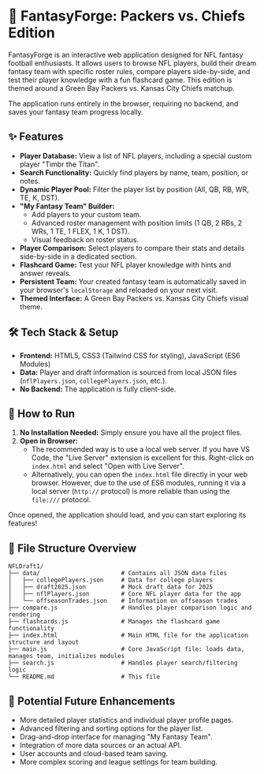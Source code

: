 # 🏈 FantasyForge: Packers vs. Chiefs Edition

FantasyForge is an interactive web application designed for NFL fantasy football enthusiasts. It allows users to browse NFL players, build their dream fantasy team with specific roster rules, compare players side-by-side, and test their player knowledge with a fun flashcard game. This edition is themed around a Green Bay Packers vs. Kansas City Chiefs matchup.

The application runs entirely in the browser, requiring no backend, and saves your fantasy team progress locally.

## ✨ Features

*   **Player Database:** View a list of NFL players, including a special custom player "Timbr the Titan".
*   **Search Functionality:** Quickly find players by name, team, position, or notes.
*   **Dynamic Player Pool:** Filter the player list by position (All, QB, RB, WR, TE, K, DST).
*   **"My Fantasy Team" Builder:**
    *   Add players to your custom team.
    *   Advanced roster management with position limits (1 QB, 2 RBs, 2 WRs, 1 TE, 1 FLEX, 1 K, 1 DST).
    *   Visual feedback on roster status.
*   **Player Comparison:** Select players to compare their stats and details side-by-side in a dedicated section.
*   **Flashcard Game:** Test your NFL player knowledge with hints and answer reveals.
*   **Persistent Team:** Your created fantasy team is automatically saved in your browser's `localStorage` and reloaded on your next visit.
*   **Themed Interface:** A Green Bay Packers vs. Kansas City Chiefs visual theme.

## 🛠️ Tech Stack & Setup

*   **Frontend:** HTML5, CSS3 (Tailwind CSS for styling), JavaScript (ES6 Modules)
*   **Data:** Player and draft information is sourced from local JSON files (`nflPlayers.json`, `collegePlayers.json`, etc.).
*   **No Backend:** The application is fully client-side.

## 🚀 How to Run

1.  **No Installation Needed:** Simply ensure you have all the project files.
2.  **Open in Browser:**
    *   The recommended way is to use a local web server. If you have VS Code, the "Live Server" extension is excellent for this. Right-click on `index.html` and select "Open with Live Server".
    *   Alternatively, you can open the `index.html` file directly in your web browser. However, due to the use of ES6 modules, running it via a local server (`http://` protocol) is more reliable than using the `file:///` protocol.

Once opened, the application should load, and you can start exploring its features!

## 📁 File Structure Overview

```
NFLDraft1/
├── data/                       # Contains all JSON data files
│   ├── collegePlayers.json     # Data for college players
│   ├── draft2025.json          # Mock draft data for 2025
│   ├── nflPlayers.json         # Core NFL player data for the app
│   └── offseasonTrades.json    # Information on offseason trades
├── compare.js                  # Handles player comparison logic and rendering
├── flashcards.js               # Manages the flashcard game functionality
├── index.html                  # Main HTML file for the application structure and layout
├── main.js                     # Core JavaScript file: loads data, manages team, initializes modules
├── search.js                   # Handles player search/filtering logic
└── README.md                   # This file
```

## 🔮 Potential Future Enhancements

*   More detailed player statistics and individual player profile pages.
*   Advanced filtering and sorting options for the player list.
*   Drag-and-drop interface for managing "My Fantasy Team".
*   Integration of more data sources or an actual API.
*   User accounts and cloud-based team saving.
*   More complex scoring and league settings for team building. 
